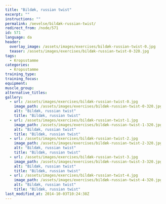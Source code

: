 ```yaml
---
title: "Bildæk, russian twist"
excerpt: ""
instructions: ""
permalink: /oevelse/bildæk-russian-twist/
redirect_from: /node/571
id: 571
language: da
header:
  overlay_image: /assets/images/exercises/bildæk-russian-twist-0.jpg
  teaser: /assets/images/exercises/bildæk-russian-twist-0-320.jpg
tags:
  - Kropsstamme
categories:
  - Kropsstamme
training_type: 
training_focus: 
equipment:
muscle_group:
alternative_titles:
gallery:
  - url: /assets/images/exercises/bildæk-russian-twist-0.jpg
    image_path: /assets/images/exercises/bildæk-russian-twist-0-320.jpg
    alt: "Bildæk, russian twist"
    title: "Bildæk, russian twist"
  - url: /assets/images/exercises/bildæk-russian-twist-1.jpg
    image_path: /assets/images/exercises/bildæk-russian-twist-1-320.jpg
    alt: "Bildæk, russian twist"
    title: "Bildæk, russian twist"
  - url: /assets/images/exercises/bildæk-russian-twist-2.jpg
    image_path: /assets/images/exercises/bildæk-russian-twist-2-320.jpg
    alt: "Bildæk, russian twist"
    title: "Bildæk, russian twist"
  - url: /assets/images/exercises/bildæk-russian-twist-3.jpg
    image_path: /assets/images/exercises/bildæk-russian-twist-3-320.jpg
    alt: "Bildæk, russian twist"
    title: "Bildæk, russian twist"
  - url: /assets/images/exercises/bildæk-russian-twist-4.jpg
    image_path: /assets/images/exercises/bildæk-russian-twist-4-320.jpg
    alt: "Bildæk, russian twist"
    title: "Bildæk, russian twist"
last_modified_at: 2014-10-03T10:24:38Z
---
```



